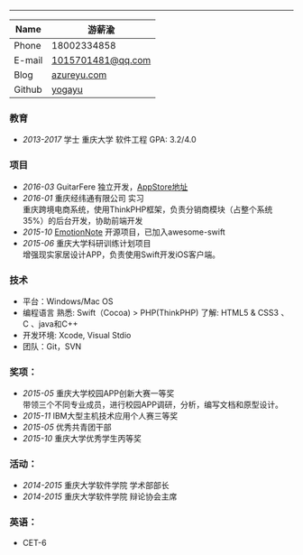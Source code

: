 <!-----
layout:     page
title:      "Resume"
date:	2016-02-15 15:30:54
author:     "Youxinyu"
categories:    hum
header-img: "img/home-bg-2.jpg"
----->

---

|Name|  游薪渝| 
| ------------ | ------------- | 
| Phone |18002334858  | 
| E-mail | <1015701481@qq.com>  | 
|Blog|[azureyu.com](http://azureyu.com) |
|Github|[yogayu](http://github.com/yogayu)|

### 教育

- *2013-2017* 学士 重庆大学 软件工程 GPA: 3.2/4.0 

### 项目
- *2016-03* GuitarFere 
独立开发，[AppStore地址](https://appsto.re/cn/jnCgbb.i)
- *2016-01* 重庆经纬通有限公司 实习	
重庆跨境电商系统，使用ThinkPHP框架，负责分销商模块（占整个系统35%）的后台开发，协助前端开发
- *2015-10*	[EmotionNote](https://github.com/Yogayu/EmotionNote) 
开源项目，已加入awesome-swift
- *2015-06* 重庆大学科研训练计划项目	
增强现实家居设计APP，负责使用Swift开发iOS客户端。

### 技术
- 平台：Windows/Mac OS
- 编程语言
	熟悉:	Swift（Cocoa) > PHP(ThinkPHP) 
	了解:	HTML5 & CSS3 、C 、java和C++
- 开发环境: Xcode, Visual Stdio
- 团队：Git，SVN

### 奖项：

- *2015-05* 		重庆大学校园APP创新大赛一等奖  
带领三个不同专业成员，进行校园APP调研，分析，编写文档和原型设计。
- *2015-11* 		IBM大型主机技术应用个人赛三等奖 
- *2015-05* 		优秀共青团干部			
- *2015-10* 		重庆大学优秀学生丙等奖 

### 活动：
- *2014-2015*	重庆大学软件学院 学术部部长 
- *2014-2015*	重庆大学软件学院 辩论协会主席

### 英语：

- CET-6
